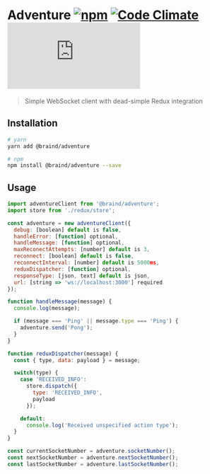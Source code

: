 # Adventure [![npm](https://img.shields.io/npm/v/@braind/adventure.svg)](http://npmjs.com/package/@braind/adventure) [![Code Climate](https://codeclimate.com/github/braind/adventure/badges/gpa.svg)](https://codeclimate.com/github/braind/adventure) [![gzip size](http://img.badgesize.io/https://unpkg.com/@braind/adventure/lib/index.js?compression=gzip&label=gzip%20size)]()
> Simple WebSocket client with dead-simple Redux integration

## Installation
```bash
# yarn
yarn add @braind/adventure

# npm
npm install @braind/adventure --save
```

## Usage
```js
import adventureClient from '@braind/adventure';
import store from './redux/store';

const adventure = new adventureClient({
  debug: [boolean] default is false,
  handleError: [function] optional,
  handleMessage: [function] optional,
  maxReconectAttempts: [number] default is 3,
  reconnect: [boolean] default is false,
  reconnectInterval: [number] default is 5000ms,
  reduxDispatcher: [function] optional,
  responseType: [json, text] default is json,
  url: [string => 'ws://localhost:3000'] required
});

function handleMessage(message) {
  console.log(message);

  if (message === 'Ping' || message.type === 'Ping') {
    adventure.send('Pong');
  }
}

function reduxDispatcher(message) {
  const { type, data: payload } = message;

  switch(type) {
    case 'RECEIVED_INFO':
      store.dispatch({
        type: 'RECEIVED_INFO',
        payload
      });

    default:
      console.log('Received unspecified action type');
  }
}

const currentSocketNumber = adventure.socketNumber();
const nextSocketNumber = adventure.nextSocketNumber();
const lastSocketNumber = adventure.lastSocketNumber();
```
